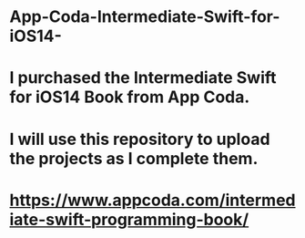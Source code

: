 # App-Coda-Intermediate-Swift-for-iOS14-
# I purchased the Intermediate Swift for iOS14 Book from App Coda. 
# I will use this repository to upload the projects as I complete them.
# https://www.appcoda.com/intermediate-swift-programming-book/
